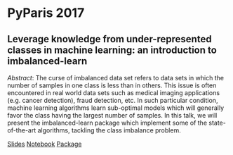 <head>
<link rel="stylesheet" href="//maxcdn.bootstrapcdn.com/font-awesome/4.3.0/css/font-awesome.min.css">
</head>

# PyParis 2017

## Leverage knowledge from under-represented classes in machine learning: an introduction to imbalanced-learn

*Abstract*: The curse of imbalanced data set refers to data sets in which the
number of samples in one class is less than in others. This issue is often
encountered in real world data sets such as medical imaging applications
(e.g. cancer detection), fraud detection, etc. In such particular condition,
machine learning algorithms learn sub-optimal models which will generally favor
the class having the largest number of samples. In this talk, we will present
the imbalanced-learn package which implement some of the state-of-the-art
algorithms, tackling the class imbalance problem.

<a href="2017_PyParis" class="btn"> <i class="fa fa-file-powerpoint-o"></i> Slides</a>
<a href="2017_PyParis" class="btn"> <i class="fa fa-file-code-o"></i> Notebook</a>
<a href="https://github.com/scikit-learn-contrib/imbalanced-learn" class="btn"> <i class="fa fa-github"></i> Package</a>

